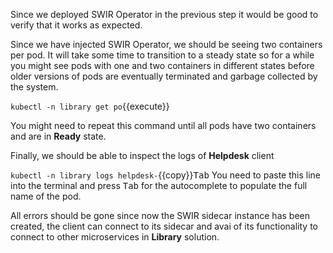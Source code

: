 

Since we deployed SWIR Operator in the previous step it would be good to verify that it works as expected.

Since we have injected SWIR Operator, we should be seeing two containers per pod. It will take some time to transition to a steady state so for a while you might see pods with one and two containers in different states before older versions of pods are eventually terminated and garbage collected by the system.

`kubectl -n library get po`{{execute}}

You might need to repeat this command until all pods have two containers and are in **Ready** state.

Finally, we should be able to inspect the logs of **Helpdesk** client

`kubectl -n library logs helpdesk-`{{copy}}<kbd>Tab</kbd>
You need to paste this line into the terminal and press <kbd>Tab</kbd> for the autocomplete to populate the full name of the pod. 

All errors should be gone since now the SWIR sidecar instance has been created, the client can connect to its sidecar and avai of its functionality to connect to other microservices in **Library** solution.

